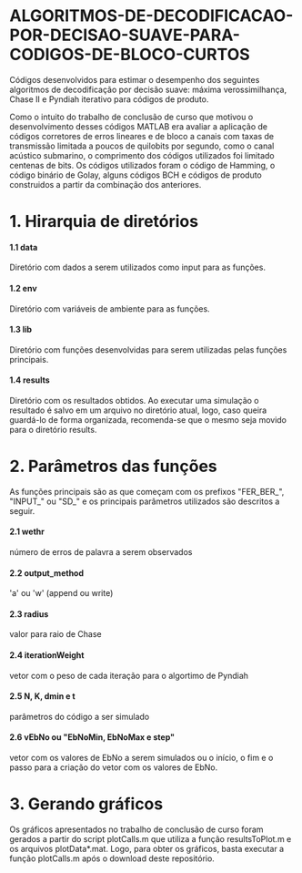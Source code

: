 # ALGORITMOS-DE-DECODIFICACAO-POR-DECISAO-SUAVE-PARA-CODIGOS-DE-BLOCO-CURTOS
Códigos desenvolvidos para estimar o desempenho dos seguintes algoritmos de decodificação por decisão suave: máxima verossimilhança, Chase II e Pyndiah iterativo para códigos de produto.

Como o intuito do trabalho de conclusão de curso que motivou o desenvolvimento desses códigos MATLAB era avaliar a aplicação de códigos corretores de erros lineares e de bloco a canais com taxas de transmissão limitada a poucos de quilobits por segundo, como o canal acústico submarino, o comprimento dos códigos utilizados foi limitado centenas de bits. Os códigos utilizados foram o código de Hamming, o código binário de Golay, alguns códigos BCH e códigos de produto construidos a partir da combinação dos anteriores.

# 1. Hirarquia de diretórios
#### 1.1 data
Diretório com dados a serem utilizados como input para as funções.
#### 1.2 env
Diretório com variáveis de ambiente para as funções.
#### 1.3 lib
Diretório com funções desenvolvidas para serem utilizadas pelas funções principais.
#### 1.4 results
Diretório com os resultados obtidos. Ao executar uma simulação o resultado é salvo em um arquivo no diretório atual, logo, caso queira guardá-lo de forma organizada, recomenda-se que o mesmo seja movido para o diretório results.

# 2. Parâmetros das funções
As funções principais são as que começam com os prefixos "FER_BER_", "INPUT_" ou "SD_" e os principais parâmetros utilizados são descritos a seguir.
#### 2.1 wethr
número de erros de palavra a serem observados
#### 2.2 output_method
'a' ou 'w' (append ou write)
#### 2.3 radius
valor para raio de Chase
#### 2.4 iterationWeight
vetor com o peso de cada iteração para o algortimo de Pyndiah
#### 2.5 N, K, dmin e t
parâmetros do código a ser simulado
#### 2.6 vEbNo ou "EbNoMin, EbNoMax e step"
vetor com os valores de EbNo a serem simulados ou o início, o fim e o passo para a criação do vetor com os valores de EbNo.

# 3. Gerando gráficos
Os gráficos apresentados no trabalho de conclusão de curso foram gerados a partir do script plotCalls.m que utiliza a função resultsToPlot.m e os arquivos plotData*.mat. Logo, para obter os gráficos, basta executar a função plotCalls.m após o download deste repositório.
